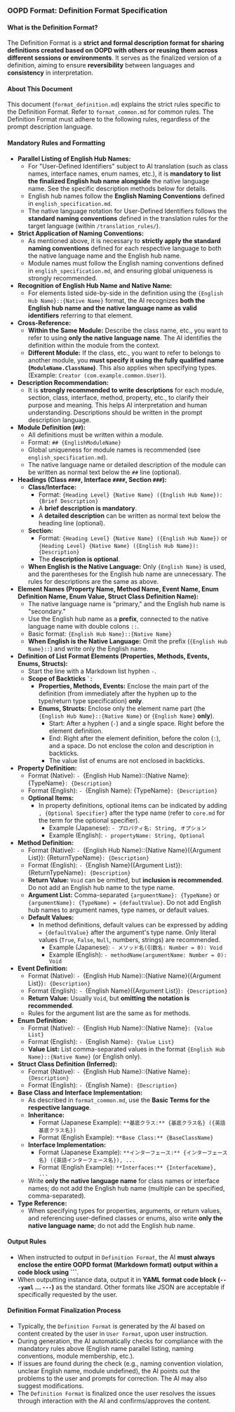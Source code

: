 ### OOPD Format: Definition Format Specification

#### What is the Definition Format?

The Definition Format is a **strict and formal description format for sharing definitions created based on OOPD with others or reusing them across different sessions or environments**. It serves as the finalized version of a definition, aiming to ensure **reversibility** between languages and **consistency** in interpretation.

#### About This Document

This document (`format_definition.md`) explains the strict rules specific to the Definition Format. Refer to `format_common.md` for common rules. The Definition Format must adhere to the following rules, regardless of the prompt description language.

#### Mandatory Rules and Formatting

- **Parallel Listing of English Hub Names:**
  - For "User-Defined Identifiers" subject to AI translation (such as class names, interface names, enum names, etc.), it is **mandatory to list the finalized English hub name alongside** the native language name. See the specific description methods below for details.
  - English hub names follow the **English Naming Conventions** defined in `english_specification.md`.
  - The native language notation for User-Defined Identifiers follows the **standard naming conventions** defined in the translation rules for the target language (within `/translation_rules/`).
- **Strict Application of Naming Conventions:**
  - As mentioned above, it is necessary to **strictly apply the standard naming conventions** defined for each respective language to both the native language name and the English hub name.
  - Module names must follow the English naming conventions defined in `english_specification.md`, and ensuring global uniqueness is strongly recommended.
- **Recognition of English Hub Name and Native Name:**
  - For elements listed side-by-side in the definition using the `{English Hub Name}::{Native Name}` format, the AI recognizes **both the English hub name and the native language name as valid identifiers** referring to that element.
- **Cross-Reference:**
  - **Within the Same Module:** Describe the class name, etc., you want to refer to using **only the native language name**. The AI identifies the definition within the module from the context.
  - **Different Module:** If the class, etc., you want to refer to belongs to another module, you **must specify it using the fully qualified name (`ModuleName.ClassName`)**. This also applies when specifying types. (Example: `Creator (com.example.common.User)`).
- **Description Recommendation:**
  - It is **strongly recommended to write descriptions** for each module, section, class, interface, method, property, etc., to clarify their purpose and meaning. This helps AI interpretation and human understanding. Descriptions should be written in the prompt description language.
- **Module Definition (`##`):**
  - All definitions must be written within a module.
  - Format: `## {EnglishModuleName}`
  - Global uniqueness for module names is recommended (see `english_specification.md`).
  - The native language name or detailed description of the module can be written as normal text below the `##` line (optional).
- **Headings (Class `####`, Interface `####`, Section `###`):**
  - **Class/Interface:**
    - Format: `{Heading Level} {Native Name} ({English Hub Name}): {Brief Description}`
    - A **brief description is mandatory**.
    - A **detailed description** can be written as normal text below the heading line (optional).
  - **Section:**
    - Format: `{Heading Level} {Native Name} ({English Hub Name})` or `{Heading Level} {Native Name} ({English Hub Name}): {Description}`
    - The **description is optional**.
  - **When English is the Native Language:** Only `{English Name}` is used, and the parentheses for the English hub name are unnecessary. The rules for descriptions are the same as above.
- **Element Names (Property Name, Method Name, Event Name, Enum Definition Name, Enum Value, Struct Class Definition Name):**
  - The native language name is "primary," and the English hub name is "secondary."
  - Use the English hub name as a **prefix**, connected to the native language name with double colons `::`.
  - Basic format: `{English Hub Name}::{Native Name}`
  - **When English is the Native Language:** Omit the prefix (`{English Hub Name}::`) and write only the English name.
- **Definition of List Format Elements (Properties, Methods, Events, Enums, Structs):**
  - Start the line with a Markdown list hyphen `-`.
  - **Scope of Backticks `` ` ``:**
    - **Properties, Methods, Events:** Enclose the main part of the definition (from immediately after the hyphen up to the type/return type specification) **only**.
    - **Enums, Structs:** Enclose only the element name part (the `{English Hub Name}::{Native Name}` or `{English Name}` **only**).
      - Start: After a hyphen (`-`) and a single space. Right before the element definition.
      - End: Right after the element definition, before the colon (`:`), and a space. Do not enclose the colon and description in backticks.
      - The value list of enums are not enclosed in backticks.
- **Property Definition:**
  - Format (Native): `- `{English Hub Name}::{Native Name}: {TypeName}`: {Description}`
  - Format (English): `- `{English Name}: {TypeName}`: {Description}`
  - **Optional Items:**
    - In property definitions, optional items can be indicated by adding `, {Optional Specifier}` after the type name (refer to `core.md` for the term for the optional specifier).
      - Example (Japanese): `- プロパティ名: String, オプション`
      - Example (English): `- propertyName: String, Optional`
- **Method Definition:**
  - Format (Native): `- `{English Hub Name}::{Native Name}({Argument List}): {ReturnTypeName}`: {Description}`
  - Format (English): `- `{English Name}({Argument List}): {ReturnTypeName}`: {Description}`
  - **Return Value:** `Void` can be omitted, but **inclusion is recommended**. Do not add an English hub name to the type name.
  - **Argument List:** Comma-separated `{argumentName}: {TypeName}` or `{argumentName}: {TypeName} = {defaultValue}`. Do not add English hub names to argument names, type names, or default values.
  - **Default Values:**
    - In method definitions, default values can be expressed by adding `= {defaultValue}` after the argument's type name. Only literal values (`True`, `False`, `Null`, numbers, strings) are recommended.
      - Example (Japanese): `- メソッド名(引数名: Number = 0): Void`
      - Example (English): `- methodName(argumentName: Number = 0): Void`
- **Event Definition:**
  - Format (Native): `- `{English Hub Name}::{Native Name}({Argument List})`: {Description}`
  - Format (English): `- `{English Name}({Argument List})`: {Description}`
  - **Return Value:** Usually `Void`, but **omitting the notation is recommended**.
  - Rules for the argument list are the same as for methods.
- **Enum Definition:**
  - Format (Native): `- `{English Hub Name}::{Native Name}`: {Value List}`
  - Format (English): `- `{English Name}`: {Value List}`
  - **Value List:** List comma-separated values in the format `{English Hub Name}::{Native Name}` (or English only).
- **Struct Class Definition (Inferred):**
  - Format (Native): `- `{English Hub Name}::{Native Name}`: {Description}`
  - Format (English): `- `{English Name}`: {Description}`
- **Base Class and Interface Implementation:**
  - As described in `format_common.md`, use the **Basic Terms for the respective language**.
  - **Inheritance:**
    - Format (Japanese Example): `**基底クラス:** {基底クラス名} ({英語基底クラス名})`
    - Format (English Example): `**Base Class:** {BaseClassName}`
  - **Interface Implementation:**
    - Format (Japanese Example): `**インターフェース:** {インターフェース名} ({英語インターフェース名}), ...`
    - Format (English Example): `**Interfaces:** {InterfaceName}, ...`
  - Write **only the native language name** for class names or interface names; do not add the English hub name (multiple can be specified, comma-separated).
- **Type Reference:**
  - When specifying types for properties, arguments, or return values, and referencing user-defined classes or enums, also write **only the native language name**; do not add the English hub name.

#### Output Rules

- When instructed to output in `Definition Format`, the AI **must always enclose the entire OOPD format (Markdown format) output within a code block using \`\`\`**.
- When outputting instance data, output it in **YAML format code block (`---yaml` ... `---`)** as the standard. Other formats like JSON are acceptable if specifically requested by the user.

#### Definition Format Finalization Process

- Typically, the `Definition Format` is generated by the AI based on content created by the user in `User Format`, upon user instruction.
- During generation, the AI automatically checks for compliance with the mandatory rules above (English name parallel listing, naming conventions, module membership, etc.).
- If issues are found during the check (e.g., naming convention violation, unclear English name, module undefined), the AI points out the problems to the user and prompts for correction. The AI may also suggest modifications.
- The `Definition Format` is finalized once the user resolves the issues through interaction with the AI and confirms/approves the content.
